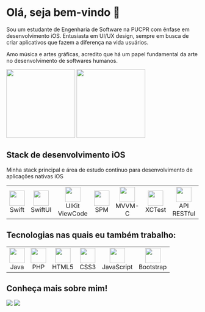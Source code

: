 # Olá, seja bem-vindo 🤟
Sou um estudante de Engenharia de Software na PUCPR com ênfase em desenvolvimento iOS. Entusiasta em UI/UX design, sempre em busca de criar aplicativos que fazem a diferença na vida usuários. 

Amo música e artes gráficas, acredito que há um papel fundamental da arte no desenvolvimento de softwares humanos.

<div>
  <img height="180" src="https://github-readme-stats.vercel.app/api?username=otavioaugustosw&show_icons=true&theme=midnight-purple"/>
  <img height="180" src="https://github-readme-stats.vercel.app/api/top-langs/?username=otavioaugustosw&layout=compact&theme=midnight-purple"/>
</div>

## Stack de desenvolvimento iOS
Minha stack principal e área de estudo contínuo para desenvolvimento de aplicações nativas iOS
<table>
  <tr>
    <td align="center">
      <img height="40" src="https://github.com/user-attachments/assets/8064b8b8-0989-4737-b012-e90cc32c6726"/>
      <br>Swift
    </td>
            <td align="center">
      <img height="40" src="https://github.com/user-attachments/assets/d3d3ba91-cc0c-4d93-8e4b-a017783eccbc"/>
      <br>SwiftUI
    </td>
            <td align="center">
      <img height="40" src="https://github.com/user-attachments/assets/61e0acb7-73ac-437b-a132-534cc6afecc8"/>
      <br>UIKit ViewCode
    </td>
    <td align="center">
            <img height="40" src="https://github.com/user-attachments/assets/61e0acb7-73ac-437b-a132-534cc6afecc8"/>
      <br>SPM
    </td>
    <td align="center">
      <img height="40" src="https://github.com/user-attachments/assets/61e0acb7-73ac-437b-a132-534cc6afecc8"/>
      <br>MVVM-C
    </td>
    <td align="center">
      <img height="40" src="https://github.com/user-attachments/assets/61e0acb7-73ac-437b-a132-534cc6afecc8"/>
      <br>XCTest
    </td>
        <td align="center">
      <img height="40" src="https://github.com/user-attachments/assets/61e0acb7-73ac-437b-a132-534cc6afecc8"/>
          <br>API RESTful 
    </td>
  </tr>
</table>


## Tecnologias nas quais eu também trabalho:

<table>
  <tr>
    <td align="center">
      <img height="40" src="https://cdn.jsdelivr.net/gh/devicons/devicon@latest/icons/java/java-original.svg"/>
      <br>Java
    </td>
        <td align="center">
      <img height="40" src="https://cdn.jsdelivr.net/gh/devicons/devicon@latest/icons/php/php-original.svg"/>
      <br>PHP
    </td>
    <td align="center">
      <img height="40" src="https://cdn.jsdelivr.net/gh/devicons/devicon@latest/icons/html5/html5-original.svg"/>
      <br>HTML5
    </td>
    <td align="center">
      <img height="40" src="https://cdn.jsdelivr.net/gh/devicons/devicon@latest/icons/css3/css3-original.svg"/>
      <br>CSS3
    </td>
    <td align="center">
      <img height="40" src="https://cdn.jsdelivr.net/gh/devicons/devicon@latest/icons/javascript/javascript-original.svg"/>
      <br>JavaScript
    </td>
        <td align="center">
      <img height="40" src="https://cdn.jsdelivr.net/gh/devicons/devicon@latest/icons/bootstrap/bootstrap-original.svg"/>
      <br>Bootstrap
    </td>
  </tr>
</table>

## Conheça mais sobre mim!
<div> 
    <a href="https://otavioaugustosw.com" target="_blank"><img src="https://img.shields.io/badge/Portfolio-255E63?style=for-the-badge&logo=About.me&logoColor=white" target="_blank"></a> 
  <a href="https://www.linkedin.com/in/otavio-augusto-silva/" target="_blank"><img src="https://img.shields.io/badge/-LinkedIn-%230077B5?style=for-the-badge&logo=linkedin&logoColor=white" target="_blank"></a> 
</div>
